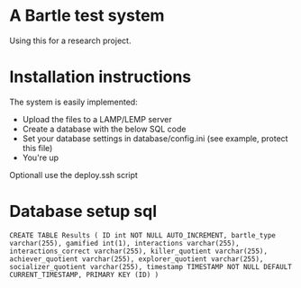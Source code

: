 # A Bartle test system

Using this for a research project.

# Installation instructions

The system is easily implemented:

- Upload the files to a LAMP/LEMP server
- Create a database with the below SQL code
- Set your database settings in database/config.ini  (see example, protect this file)
- You're up

Optionall use the deploy.ssh script

# Database setup sql

`
CREATE TABLE Results
(
ID int NOT NULL AUTO_INCREMENT,
bartle_type varchar(255),
gamified int(1),
interactions varchar(255),
interactions_correct varchar(255),
killer_quotient varchar(255),
achiever_quotient varchar(255),
explorer_quotient varchar(255),
socializer_quotient varchar(255),
timestamp TIMESTAMP NOT NULL DEFAULT CURRENT_TIMESTAMP,
PRIMARY KEY (ID)
)
`